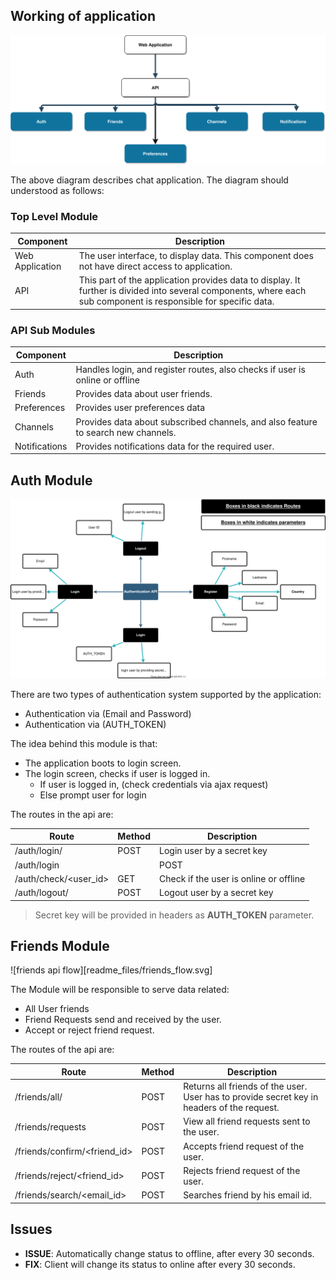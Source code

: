 


## Working of application

![app flow diagram](readme_files/app_flow.svg)

The above diagram describes chat application. The diagram should understood as follows:

### Top Level Module

| Component | Description |
| -------- | ---------- |
| Web Application | The user interface, to display data. This component does not have direct access to application. |
| API | This part of the application provides data to display. It further is divided into several components, where each sub component is responsible for specific data. |

### API Sub Modules

| Component | Description |
|--------- | ----------- |
| Auth		| Handles login, and register routes, also checks if user is online or offline |
| Friends | Provides data about user friends. |
| Preferences | Provides user preferences data |
| Channels | Provides data about subscribed channels, and also feature to search new channels. |
| Notifications | Provides notifications data for the required user. |

## Auth Module

![auth api flow](readme_files/auth_flow.svg)

There are two types of authentication system supported by the application:

- Authentication via (Email and Password)
- Authentication via (AUTH_TOKEN)

The idea behind this module is that:

- The application boots to login screen.
- The login screen, checks if user is logged in.
	- If user is logged in, (check credentials via ajax request)
	- Else prompt user for login


The routes in the api are:

|	Route 						| Method  	|	Description 			 |
| ----------------------------  | ------- 	| -------------------------- |
| /auth/login/ 					| POST		| Login user by a secret key |
| /auth/login 		|			| POST 		| Login user by credentials  |
| /auth/check/<user_id> 		| GET 		| Check if the user is online or offline |
| /auth/logout/					| POST		| Logout user by a secret key |

> Secret key will be provided in headers as **AUTH_TOKEN** parameter.

## Friends Module

![friends api flow][readme_files/friends_flow.svg]

The Module will be responsible to serve data related:

- All User friends
- Friend Requests send and received by the user.
- Accept or reject friend request.


The routes of the api are:

|	Route 						| Method  	|	Description 			 |
| ----------------------------  | ------- 	| -------------------------- |
| /friends/all/ 				| POST		| Returns all friends of the user. User has to provide secret key in headers of the request. |
| /friends/requests 			| POST 		| View all friend requests sent to the user.  |
| /friends/confirm/<friend_id>  | POST 		| Accepts friend request of the user. |
| /friends/reject/<friend_id>   | POST 		| Rejects friend request of the user. |
| /friends/search/<email_id>	| POST		| Searches friend by his email id. |


## Issues
- **ISSUE**: Automatically change status to offline, after every 30 seconds. 
- **FIX**: Client will change its status to online after every 30 seconds.

